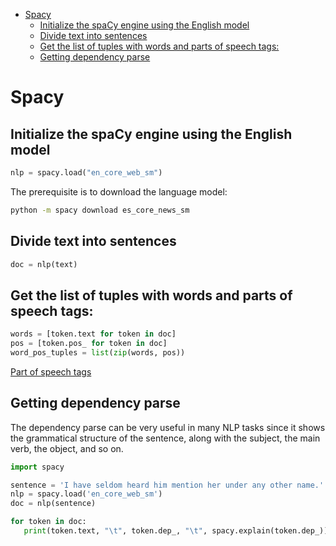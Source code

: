 <!--ts-->
   * [Spacy](#spacy)
      * [Initialize the spaCy engine using the English model](#initialize-the-spacy-engine-using-the-english-model)
      * [Divide text into sentences](#divide-text-into-sentences)
      * [Get the list of tuples with words and parts of speech tags:](#get-the-list-of-tuples-with-words-and-parts-of-speech-tags)
      * [Getting dependency parse](#getting-dependency-parse)

<!-- Added by: gil_diy, at: Mon 14 Feb 2022 10:20:40 IST -->

<!--te-->


# Spacy

## Initialize the spaCy engine using the English model
```python
nlp = spacy.load("en_core_web_sm")
```

The prerequisite is to download the language model:

```bash
python -m spacy download es_core_news_sm
```

## Divide text into sentences

```python
doc = nlp(text)
```

## Get the list of tuples with words and parts of speech tags:

```python
words = [token.text for token in doc]
pos = [token.pos_ for token in doc]
word_pos_tuples = list(zip(words, pos))
```

[Part of speech tags](https://universaldependencies.org/docs/u/pos/)

## Getting dependency parse


The dependency parse can be very useful in many NLP tasks since it shows the grammatical structure of the sentence, along with the subject, the main verb, the object, and so on.

```python
import spacy

sentence = 'I have seldom heard him mention her under any other name.'
nlp = spacy.load('en_core_web_sm')
doc = nlp(sentence)

for token in doc:
   print(token.text, "\t", token.dep_, "\t", spacy.explain(token.dep_))
```
